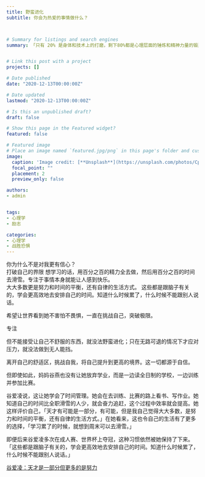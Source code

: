 ```yaml
---
title: 野蛮进化
subtitle: 你会为热爱的事情做什么？



# Summary for listings and search engines
summary: 「只有 20% 是身体和技术上的打磨，剩下80%都是心理层面的锤炼和精神力量的锻造」——在《野蛮进化》中，乔丹、科比等传奇运动员的训练师公开多年来守口如瓶的「野蛮进化 13 法则」，并教你运用这些法则，成为自己工作和生活的主宰。


# Link this post with a project
projects: []

# Date published
date: "2020-12-13T00:00:00Z"

# Date updated
lastmod: "2020-12-13T00:00:00Z"

# Is this an unpublished draft?
draft: false

# Show this page in the Featured widget?
featured: false

# Featured image
# Place an image named `featured.jpg/png` in this page's folder and customize its options here.
image:
  caption: 'Image credit: [**Unsplash**](https://unsplash.com/photos/CpkOjOcXdUY)'
  focal_point: ""
  placement: 2
  preview_only: false

authors:
- admin


tags:
- 心理学
- 励志

categories:
- 心理学
- 战胜恐惧
---
```





你为什么不是对我更有信心？                                                                       
打破自己的界限
想学习的话，用百分之百的精力全去做，然后用百分之百的时间去滑雪。专注于事情本身就能让人感到快乐。   
大大多数更是努力和时间的平衡，还有自律的生活方式。
这些都是跟脑子有关的，学会更高效地去安排自己的时间。知道什么时候累了，什么时候不能跟别人说话。

希望让世界看到她不害怕不畏惧，一直在挑战自己，突破极限。

专注

但不能接受让自己不舒服的东西，就没法野蛮进化；只在无路可退的情况下才应对压力，就没法做到无人能挡。

离开自己的舒适区，挑战自我，将自己提升到更高的境界。这一切都源于自信。

但即使如此，妈妈谷燕也没有让她放弃学业，而是一边读全日制的学校，一边训练并参加比赛。
 
谷爱凌说，这让她学会了时间管理。她会在去训练、比赛的路上看书、写作业。她知道自己的时间比全职滑雪的人少，就会奋力追赶，这个过程中效率就会提高。她这样评价自己，「天才有可能是一部分，有可能，但是我自己觉得大大多数，是努力和时间的平衡，还有自律的生活方式。」在她看来，这也令自己的生活有了更多的选择，「学习累了的时候，就想到周末可以去滑雪。」
 
即便后来谷爱凌多次在成人赛、世界杯上夺冠，这种习惯依然被她保持了下来。「这些都是跟脑子有关的，学会更高效地去安排自己的时间。知道什么时候累了，什么时候不能跟别人说话。」



[谷爱凌：天才是一部分但更多的是努力](https://www.beijing2022.cn/wog.htm?cmsid=EYS2021031600816800)




